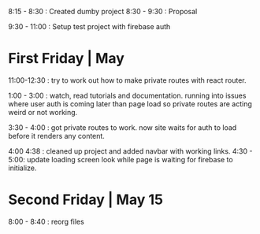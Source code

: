 8:15 - 8:30  : Created dumby project
8:30 - 9:30  : Proposal

9:30 - 11:00 : Setup test project with firebase auth 

# First Friday | May
11:00-12:30  : try to work out how to make private routes with react router.

1:00 - 3:00 : watch, read tutorials and documentation. running into issues where user auth is coming later than page load so private routes are acting weird or not working. 

3:30 - 4:00 : got private routes to work. now site waits for auth to load before it renders any content. 

4:00 4:38 : cleaned up project and added navbar with working links.
4:30 - 5:00: update loading screen look while page is waiting for firebase to initialize.

# Second Friday | May 15

8:00 - 8:40 : reorg files